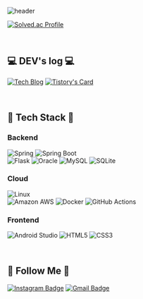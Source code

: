 ![header](https://capsule-render.vercel.app/api?type=waving&color=66b3ff&height=300&section=header&text=Welcome%20to%20Tioon's%20GitHub%20👋&fontSize=30&animation=twinkling)

[![Solved.ac Profile](http://mazassumnida.wtf/api/v2/generate_badge?boj=tioon74)](https://solved.ac/tioon74/)

<br>

## 💻 DEV's log 💻
[![Tech Blog](https://img.shields.io/badge/Tioon's%20Devlog-FF5722?style=for-the-badge&logo=tistory&logoColor=white)](https://tioon.tistory.com/)
[![Tistory's Card](https://github-readme-tistory-card.vercel.app/api?name=tioon&theme=default)](https://tioon.tistory.com/)

<br>

## 🔨 Tech Stack 🔨
### Backend
![Spring](https://img.shields.io/badge/Spring-6DB33F?style=for-the-badge&logo=spring&logoColor=white) 
![Spring Boot](https://img.shields.io/badge/Spring%20Boot-6DB33F?style=for-the-badge&logo=spring-boot&logoColor=white)  
![Flask](https://img.shields.io/badge/Flask-000000?style=for-the-badge&logo=flask&logoColor=white) 
![Oracle](https://img.shields.io/badge/oracle-F80000?style=for-the-badge&logo=oracle&logoColor=white) 
![MySQL](https://img.shields.io/badge/mysql-4479A1?style=for-the-badge&logo=mysql&logoColor=white) 
![SQLite](https://img.shields.io/badge/SQLite-07405E?style=for-the-badge&logo=sqlite&logoColor=white)

### Cloud
![Linux](https://img.shields.io/badge/linux-FCC624?style=for-the-badge&logo=linux&logoColor=black)  
![Amazon AWS](https://img.shields.io/badge/Amazon%20AWS-232F3E?style=for-the-badge&logo=amazon%20aws&logoColor=white) 
![Docker](https://img.shields.io/badge/Docker-2496ED?style=for-the-badge&logo=docker&logoColor=white) 
![GitHub Actions](https://img.shields.io/badge/GitHub%20Actions-2671E5?style=for-the-badge&logo=github-actions&logoColor=white)

### Frontend
![Android Studio](https://img.shields.io/badge/Andoid%20Studio-3DDC84?style=flat-square&logo=android%20studio&logoColor=white) 
![HTML5](https://img.shields.io/badge/html5-E34F26?style=flat-square&logo=html5&logoColor=white) 
![CSS3](https://img.shields.io/badge/css-1572B6?style=flat-square&logo=css3&logoColor=white)

<br>

## 🌈 Follow Me 🌈
[![Instagram Badge](https://img.shields.io/badge/Instagram-E4405F?style=for-the-badge&logo=instagram&logoColor=white&link=https://instagram.com/ye._.chan9)](https://instagram.com/ye._.chan9) 
[![Gmail Badge](https://img.shields.io/badge/Gmail-D14836?style=for-the-badge&logo=gmail&logoColor=white&link=mailto:tioon74@gmail.com)](mailto:tioon74@gmail.com)

